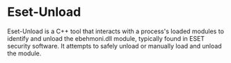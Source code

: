 # Eset-Unload
Eset-Unload is a C++ tool that interacts with a process's loaded modules to identify and unload the ebehmoni.dll module, typically found in ESET security software. It attempts to safely unload or manually load and unload the module.
